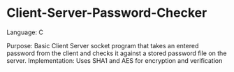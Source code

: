# Client-Server-Password-Checker
Language: C

Purpose: Basic Client Server socket program that takes an entered password from the client and checks it against a stored password file on the server.
Implementation: Uses SHA1 and AES for encryption and verification
